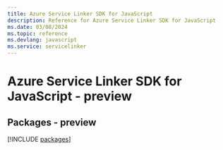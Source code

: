 ```yaml
---
title: Azure Service Linker SDK for JavaScript
description: Reference for Azure Service Linker SDK for JavaScript
ms.date: 03/08/2024
ms.topic: reference
ms.devlang: javascript
ms.service: servicelinker
---
```

# Azure Service Linker SDK for JavaScript - preview
## Packages - preview
[!INCLUDE [packages](service-linker-index.md)]